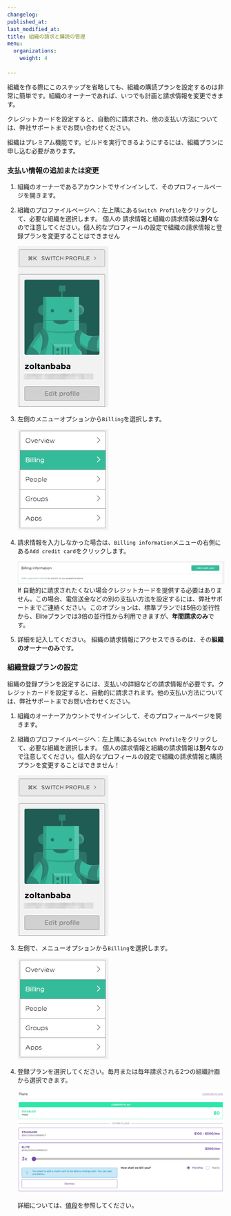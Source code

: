 ```yaml
---
changelog:
published_at:
last_modified_at:
title: 組織の請求と購読の管理
menu:
  organizations:
    weight: 4

---
```

組織を作る際にこのステップを省略しても、組織の購読プランを設定するのは非常に簡単です。組織のオーナーであれば、いつでも計画と請求情報を変更できます。

クレジットカードを設定すると、自動的に請求され、他の支払い方法については、弊社サポートまでお問い合わせください。

組織はプレミアム機能です。ビルドを実行できるようにするには、組織プランに申し込む必要があります。

### 支払い情報の追加または変更

1. 組織のオーナーであるアカウントでサインインして、そのプロフィールページを開きます。
2. 組織のプロファイルページへ：左上隅にある`Switch Profile`をクリックして、必要な組織を選択します。 個人の 請求情報と組織の請求情報は**別々**なので注意してください。個人的なプロフィールの設定で組織の請求情報と登録プランを変更することはできません

   ![Screenshot](/img/team-management/organization/switch-profile-2.png)
3. 左側のメニューオプションから`Billing`を選択します。

   ![Screenshot](/img/team-management/organization/billing-sidebar-menu.png)
4. 請求情報を入力しなかった場合は、`Billing information`メニューの右側にある`Add credit card`をクリックします。

   ![Screenshot](/img/team-management/organization/add-credit-card.png) If 自動的に請求されたくない場合クレジットカードを提供する必要はありません。この場合、電信送金などの別の支払い方法を設定するには、弊社サポートまでご連絡ください。このオプションは、標準プランでは5倍の並行性から、Eliteプランでは3倍の並行性から利用できますが、**年間請求のみ**です。
5. 詳細を記入してください。  組織の請求情報にアクセスできるのは、その**組織のオーナーのみ**です。

### 組織登録プランの設定

組織の登録プランを設定するには、支払いの詳細などの請求情報が必要です。クレジットカードを設定すると、自動的に請求されます。他の支払い方法については、弊社サポートまでお問い合わせください。

1. 組織のオーナーアカウントでサインインして、そのプロフィールページを開きます。
2. 組織のプロファイルページへ：左上隅にある`Switch Profile`をクリックして、必要な組織を選択します。  個人の請求情報と組織の請求情報は**別々**なので注意してください。個人的なプロフィールの設定で組織の請求情報と購読プランを変更することはできません！

   ![Screenshot](/img/team-management/organization/switch-profile-2.png)
3. 左側で、メニューオプションから`Billing`を選択します。

   ![Screenshot](/img/team-management/organization/billing-sidebar-menu.png)
4. 登録プランを選択してください。毎月または毎年請求される2つの組織計画から選択できます。

   ![Screenshot](/img/team-management/organization/subscription-plans.png)

   詳細については、[値段](https://www.bitrise.io/pricing)を参照してください。